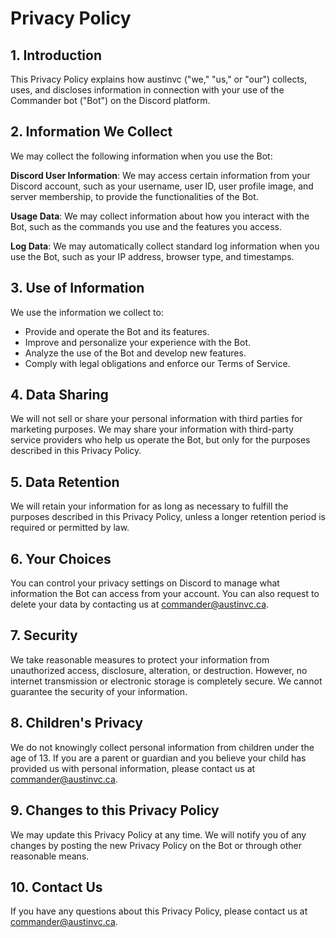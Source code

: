 # Privacy Policy
## 1. Introduction

This Privacy Policy explains how austinvc ("we," "us," or "our") collects, uses, and discloses information in connection with your use of the Commander bot ("Bot") on the Discord platform.

##  2. Information We Collect

We may collect the following information when you use the Bot:

**Discord User Information**: We may access certain information from your Discord account, such as your username, user ID, user profile image, and server membership, to provide the functionalities of the Bot.  

**Usage Data**: We may collect information about how you interact with the Bot, such as the commands you use and the features you access.  

**Log Data**: We may automatically collect standard log information when you use the Bot, such as your IP address, browser type, and timestamps.

## 3. Use of Information

We use the information we collect to:

- Provide and operate the Bot and its features.
- Improve and personalize your experience with the Bot.
- Analyze the use of the Bot and develop new features.
- Comply with legal obligations and enforce our Terms of Service.

## 4. Data Sharing

We will not sell or share your personal information with third parties for marketing purposes. We may share your information with third-party service providers who help us operate the Bot, but only for the purposes described in this Privacy Policy.

## 5. Data Retention

We will retain your information for as long as necessary to fulfill the purposes described in this Privacy Policy, unless a longer retention period is required or permitted by law.

## 6. Your Choices

You can control your privacy settings on Discord to manage what information the Bot can access from your account. You can also request to delete your data by contacting us at commander@austinvc.ca.

## 7. Security

We take reasonable measures to protect your information from unauthorized access, disclosure, alteration, or destruction. However, no internet transmission or electronic storage is completely secure. We cannot guarantee the security of your information.

## 8. Children's Privacy

We do not knowingly collect personal information from children under the age of 13. If you are a parent or guardian and you believe your child has provided us with personal information, please contact us at commander@austinvc.ca.

## 9. Changes to this Privacy Policy

We may update this Privacy Policy at any time. We will notify you of any changes by posting the new Privacy Policy on the Bot or through other reasonable means.

## 10. Contact Us

If you have any questions about this Privacy Policy, please contact us at commander@austinvc.ca.